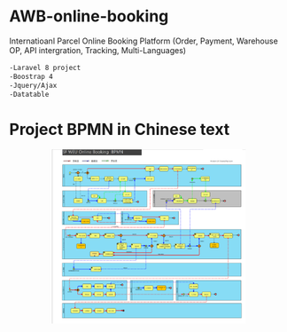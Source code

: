 # AWB-online-booking

Internatioanl Parcel Online Booking Platform (Order, Payment, Warehouse OP, API intergration, Tracking, Multi-Languages) 

	-Laravel 8 project
	-Boostrap 4
	-Jquery/Ajax
	-Datatable



# Project BPMN in Chinese text
<p align="center">
  <img src="https://github.com/zkwu168/AWB-online-booking/blob/master/BPMN.png" width="350" title="Project BPMN">
</p>

